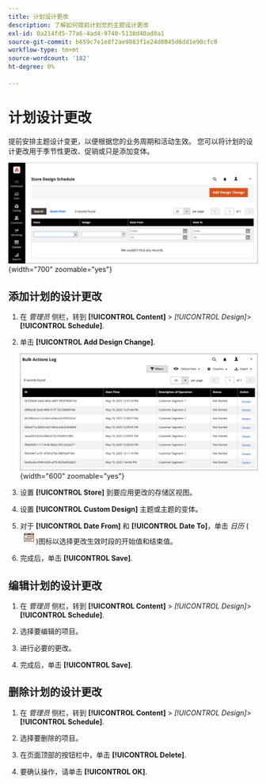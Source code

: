 ```yaml
---
title: 计划设计更改
description: 了解如何提前计划您的主题设计更改
exl-id: 0a214fd5-77a6-4ad4-9740-5138d40ad0a1
source-git-commit: b659c7e1e8f2ae9883f1e24d8045d6dd1e90cfc0
workflow-type: tm+mt
source-wordcount: '182'
ht-degree: 0%

---
```


# 计划设计更改

提前安排主题设计变更，以便根据您的业务周期和活动生效。 您可以将计划的设计更改用于季节性更改、促销或只是添加变体。

![计划的设计更改](./assets/design-schedule.png){width="700" zoomable="yes"}

## 添加计划的设计更改

1. 在 _管理员_ 侧栏，转到 **[!UICONTROL Content]** > _[!UICONTROL Design]_>**[!UICONTROL Schedule]**.

1. 单击 **[!UICONTROL Add Design Change]**.

   ![新建商店设计更改设置](./assets/design-schedule-change-new.png){width="600" zoomable="yes"}

1. 设置 **[!UICONTROL Store]** 到要应用更改的存储区视图。

1. 设置 **[!UICONTROL Custom Design]** 主题或主题的变体。

1. 对于 **[!UICONTROL Date From]** 和 **[!UICONTROL Date To]**，单击 _日历_ (![日历图标](../assets/icon-calendar.png))图标以选择更改生效时段的开始值和结束值。

1. 完成后，单击 **[!UICONTROL Save]**.

## 编辑计划的设计更改

1. 在 _管理员_ 侧栏，转到 **[!UICONTROL Content]** > _[!UICONTROL Design]_>**[!UICONTROL Schedule]**.

1. 选择要编辑的项目。

1. 进行必要的更改。

1. 完成后，单击 **[!UICONTROL Save]**.

## 删除计划的设计更改

1. 在 _管理员_ 侧栏，转到 **[!UICONTROL Content]** > _[!UICONTROL Design]_>**[!UICONTROL Schedule]**.

1. 选择要删除的项目。

1. 在页面顶部的按钮栏中，单击 **[!UICONTROL Delete]**.

1. 要确认操作，请单击 **[!UICONTROL OK]**.
